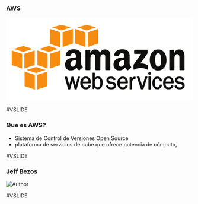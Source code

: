 ### AWS

![aws](assets/images/aws.png)


#VSLIDE


### Que es AWS?

- Sistema de Control de Versiones Open Source
- plataforma de servicios de nube que ofrece potencia de cómputo,


#VSLIDE


### Jeff Bezos


![Author](assets/images/author.jpg)

#VSLIDE


